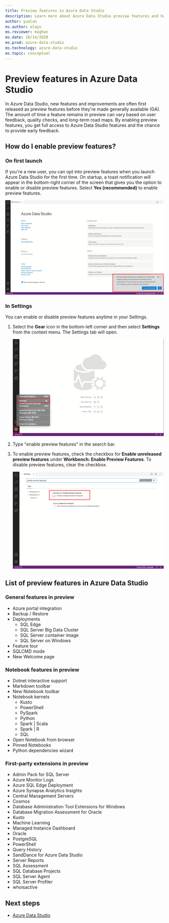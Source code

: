 ```yaml
---
title: Preview features in Azure Data Studio
description: Learn more about Azure Data Studio preview features and how to enable and use them.
author: yualan
ms.author: alayu
ms.reviewer: maghan
ms.date: 10/14/2020
ms.prod: azure-data-studio
ms.technology: azure-data-studio
ms.topic: conceptual
---
```


# Preview features in Azure Data Studio

In Azure Data Studio, new features and improvements are often first released as preview features before they're made generally available (GA). The amount of time a feature remains in preview can vary based on user feedback, quality checks, and long-term road maps. By enabling preview features, you get full access to Azure Data Studio features and the chance to provide early feedback.

## How do I enable preview features?

### On first launch

If you're a new user, you can opt into preview features when you launch Azure Data Studio for the first time. On startup, a toast notification will appear in the bottom-right corner of the screen that gives you the option to enable or disable preview features. Select **Yes (recommended)** to enable preview features.

![Preview toast notification on first launch](./media/getting-started/preview-toast-notification.png)

### In Settings

You can enable or disable preview features anytime in your Settings.

1. Select the **Gear** icon in the bottom-left corner and then select **Settings** from the context menu. The Settings tab will open.

   ![Gear icon to access Settings in ADS](./media/settings/open-settings-menu.png)

2. Type "enable preview features" in the search bar.

3. To enable preview features, check the checkbox for **Enable unreleased preview features** under **Workbench: Enable Preview Features**. To disable preview features, clear the checkbox.

   ![Enable preview features setting in ADS](./media/settings/preview-features-settings.png)

## List of preview features in Azure Data Studio

### General features in preview

* Azure portal integration
* Backup / Restore
* Deployments
    * SQL Edge
    * SQL Server Big Data Cluster
    * SQL Server container image
    * SQL Server on Windows
* Feature tour
* SQLCMD mode
* New Welcome page

### Notebook features in preview

* Dotnet interactive support
* Markdown toolbar
* New Notebook toolbar
* Notebook kernels
    * Kusto
    * PowerShell
    * PySpark
    * Python
    * Spark | Scala
    * Spark | R
    * SQL
* Open Notebook from browser
* Pinned Notebooks
* Python dependencies wizard

### First-party extensions in preview

* Admin Pack for SQL Server
* Azure Monitor Logs
* Azure SQL Edge Deployment
* Azure Synapse Analytics Insights
* Central Management Servers
* Cosmos
* Database Administration Tool Extensions for Windows
* Database Migration Assessment for Oracle
* Kusto
* Machine Learning
* Managed Instance Dashboard
* Oracle
* PostgreSQL
* PowerShell
* Query History
* SandDance for Azure Data Studio
* Server Reports
* SQL Assessment
* SQL Database Projects
* SQL Server Agent
* SQL Server Profiler
* whoisactive

## Next steps

* [Azure Data Studio](what-is-azure-data-studio.md)

